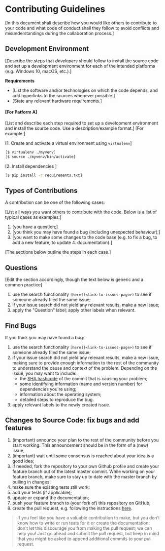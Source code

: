 # Contributing Guidelines

[In this document shall describe how you would like others to contribute to your code and what code of conduct shall they follow to avoid conflicts and misunderstandings during the collaboration process.]

## Development Environment
[Describe the steps  that *developers* should follow to install the source code and set up a development environment for each of the intended platforms (e.g. Windows 10, macOS, etc.).]

**Requirements** 
- [List the software and/or technologies on which the code depends, and add hyperlinks to the sources whenever possible.]
- [State any relevant hardware requirements.]

#### [For Patform A]

[List and describe each step required to set up a development environment and install the source code. Use a description/example format.] [For example:]

[1. Create and activate a virtual environment using `virtualenv`]

```bash
[$ virtualenv ./myvenv]
[$ source ./myvenv/bin/activate]
```

[2. Install dependencies ]
```bash
[$ pip install -r requirements.txt]
```

## Types of Contributions

A contribution can be one of the following cases:

[List all ways you want others to contribute with the code. Below is a list of typical cases as examples:]
    
1. [you have a question;]
2. [you think you may have found a bug (including unexpected behaviour);]
3. [you want to make some changes to the code base (e.g. to fix a bug, to add a new feature, to update 4. documentation).]

[The sections below outline the steps in each case.]

## Questions
    
[Edit the section accordingly, though the text below is generic and a common practice]
1. use the search functionality `[here](<link-to-issues-page>)` to see if someone already filed the same issue;
2. if your issue search did not yield any relevant results, make a new issue;
3. apply the "Question" label; apply other labels when relevant.

## Find Bugs

If you think you may have found a bug:

1. use the search functionality `[here](<link-to-issues-page>)` to see if someone already filed the same issue;
2. if your issue search did not yield any relevant results, make a new issue, making sure to provide enough information to the rest of the community to understand the cause and context of the problem. Depending on the issue, you may want to include:
    - the [SHA hashcode](https://help.github.com/articles/autolinked-references-and-urls/#commit-shas) of the commit that is causing your problem;
    - some identifying information (name and version number) for dependencies you're using;
    - information about the operating system;
    - detailed steps to reproduce the bug.
3. apply relevant labels to the newly created issue.

## Changes to Source Code: fix bugs and add features

1. (important) announce your plan to the rest of the community before you start working. This announcement should be in the form of a (new) issue;
2. (important) wait until some consensus is reached about your idea is a good idea;
3. if needed, fork the repository to your own Github profile and create your feature branch out of the latest master commit. While working on your feature branch, make sure to stay up to date with the master branch by pulling in changes;
4. make sure the existing tests still work;
5. add your tests (if applicable);
6. update or expand the documentation;
7. push your feature branch to (your fork of) this repository on GitHub;
8. create the pull request, e.g. following the instructions [here](https://docs.github.com/en/github/collaborating-with-pull-requests/proposing-changes-to-your-work-with-pull-requests/creating-a-pull-request).

> If you feel like you have a valuable contribution to make, but you don't know how to write or run tests for it or create the documentation: don't let this discourage you from making the pull request; we can help you! Just go ahead and submit the pull request, but keep in mind that you might be asked to append additional commits to your pull request.